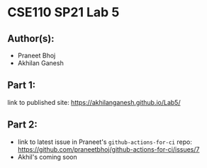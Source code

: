 # CSE110 SP21 Lab 5

## Author(s):
- Praneet Bhoj
- Akhilan Ganesh

## Part 1:

link to published site: https://akhilanganesh.github.io/Lab5/

## Part 2:
- link to latest issue in Praneet's `github-actions-for-ci` repo: https://github.com/praneetbhoj/github-actions-for-ci/issues/7
- Akhil's coming soon
